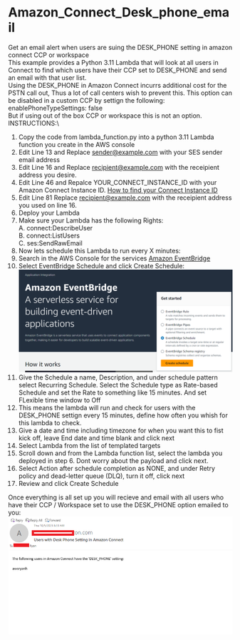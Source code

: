 # Amazon_Connect_Desk_phone_email
Get an email alert when users are suing the DESK_PHONE setting in amazon connect CCP or workspace\
This example provides a Python 3.11 Lambda that will look at all users in Connect to find which users have their CCP set to DESK_PHONE and send an email with that user list.\
Using the DESK_PHONE in Amazon Connect incurrs additional cost for the PSTN call out, Thus a lot of call centers wish to prevent this. This option can be disabled in a custom CCP by settign the following:\
enablePhoneTypeSettings: false\
But if using out of the box CCP or workspace this is not an option.\
INSTRUCTIONS:\
1.  Copy the code from lambda_function.py into a python 3.11 Lambda function you create in the AWS console
2.  Edit Line 13 and Replace sender@example.com with your SES sender email address
3.  Edit Line 16 and Replace recipient@example.com with the receipient address you desire.
4.  Edit Line 46 and Repalce YOUR_CONNECT_INSTANCE_ID with your Amazon Connect Instance ID.     [How to find your Connect Instance ID](https://docs.aws.amazon.com/connect/latest/adminguide/find-instance-arn.html)
5.  Edit Line 81 Replace recipient@example.com with the receipient address you used on line 16.
6.  Deploy your Lambda
7.  Make sure your Lambda has the following Rights:\
      A. connect:DescribeUser\
      B. connect:ListUsers\
      C. ses:SendRawEmail
8. Now lets schedule this Lambda to run every X minutes:
9. Search in the AWS Console for the services [Amazon EventBridge](https://aws.amazon.com/pm/eventbridge/)
10. Select EventBridge Schedule and click Create Schedule: ![EventBridge Image](Assest/EventBridge.PNG)
11. Give the Schedule a name, Description, and under schedule pattern select Recurring Schedule. Select the Schedule type as Rate-based Schedule and set the Rate to something like 15 minutes. And set FLexible time window to Off
12. This means the lambda will run and check for users with the DESK_PHONE settign every 15 minutes, define how often you whish for this lambda to check.
13. Give a date and time including timezone for when you want this to fist kick off, leave End date and time blank and click next
14. Select Lambda from the list of templated targets
15. Scroll down and from the Lambda function list, select the lambda you deployed in step 6. Dont worry about the payload and click next.
16. Select Action after schedule completion as NONE, and under Retry policy and dead-letter queue (DLQ), turn it off, click next
17. Review and click Create Schedule

Once everything is all set up you will recieve and email with all users who have their CCP / Workspace set to use the DESK_PHONE option emailed to you: ![example email](Assest/email_example.PNG)

